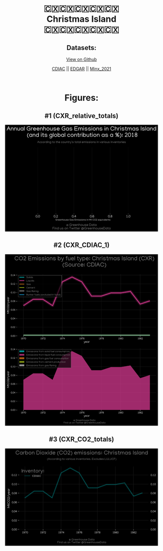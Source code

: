 
<center>
<h1 align="center">
🇨🇽🇨🇽🇨🇽🇨🇽🇨🇽
<br>
Christmas Island
<br>
🇨🇽🇨🇽🇨🇽🇨🇽🇨🇽
</h1>
<h2>Datasets:</h2>
<p><a href="https://github.com/dquintani/GreenhouseData/tree/master/country_data/CXR_Christmas Island/data">View on Github</a>
<br></p><p><a href="data/CXR_CDIAC.csv">CDIAC</a> || <a href="data/CXR_EDGAR.csv">EDGAR</a> || <a href="data/CXR_Minx_2021.csv">Minx_2021</a></p><p><br></p>
<h1>Figures:</h1><h2>#1 (CXR_relative_totals)</h2>
<p><img alt="" src="figures/CXR_relative_totals.png" /></p><h2>#2 (CXR_CDIAC_1)</h2>
<p><img alt="" src="figures/CXR_CDIAC_1.png" /></p><h2>#3 (CXR_CO2_totals)</h2>
<p><img alt="" src="figures/CXR_CO2_totals.png" /></p>
